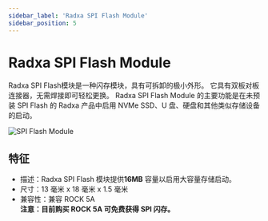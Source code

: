 ```yaml
---
sidebar_label: 'Radxa SPI Flash Module'
sidebar_position: 5
---
```


# Radxa SPI Flash Module

Radxa SPI Flash模块是一种闪存模块，具有可拆卸的极小外形。 它具有双板对板连接器，无需焊接即可轻松更换。 Radxa SPI Flash Module 的主要功能是在未预装 SPI Flash 的 Radxa 产品中启用 NVMe SSD、U 盘、硬盘和其他类似存储设备的启动。    

![SPI Flash Module](/img/accessories/spi-flash.webp)

## 特征
- 描述：Radxa SPI Flash 模块提供**16MB** 容量以启用大容量存储启动。  
- 尺寸：13 毫米 x 18 毫米 x 1.5 毫米  
- 兼容性：兼容 ROCK 5A  
**注意：目前购买 ROCK 5A 可免费获得 SPI 闪存。**  

